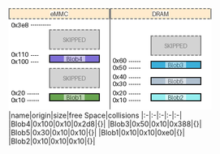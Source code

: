 ![memory map diagram](test_generate_doc_example_two_maps_cropped.png)
|name|origin|size|free Space|collisions
|:-|:-|:-|:-|:-|
|<span style='color:(177, 57, 12, 177)'>Blob4</span>|0x100|0x10|0x2d8|{}|
|<span style='color:(83, 121, 231, 227)'>Blob3</span>|0x50|0x10|0x388|{}|
|<span style='color:(158, 174, 240, 170)'>Blob5</span>|0x30|0x10|0x10|{}|
|<span style='color:(83, 121, 231, 227)'>Blob1</span>|0x10|0x10|0xe0|{}|
|<span style='color:(83, 121, 231, 227)'>Blob2</span>|0x10|0x10|0x10|{}|
